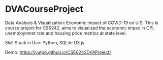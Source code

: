 # DVACourseProject
Data Analysis & Visualization: Economic Impact of COVID-19 on U.S.
This is course project for CS6242, aims to visualized the economic impac in CPI, unemploymnet rate and housing price metrics at state level. 

Skill Stack in Use:
Python, SQLite
D3.js

Demo: https://iyutpo.github.io/CSE6242DVAProject/
